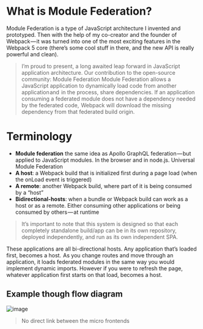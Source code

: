 # What is Module Federation?
Module Federation is a type of JavaScript architecture I invented and prototyped. Then with the help of my co-creator and the founder of Webpack — it was turned into one of the most exciting features in the Webpack 5 core (there’s some cool stuff in there, and the new API is really powerful and clean).
>I’m proud to present, a long awaited leap forward in JavaScript application architecture. Our contribution to the open-source community:
Module Federation
Module Federation allows a JavaScript application to dynamically load code from another application and  in the process, share dependencies. If an application consuming a federated module does not have a dependency needed by the federated code,  Webpack will download the missing dependency from that federated build origin.

# Terminology
- **Module federation** the same idea as Apollo GraphQL federation — but applied to JavaScript modules. In the browser and in node.js. Universal Module Federation
- **A host**: a Webpack build that is initialized first during a page load (when the onLoad event is triggered)
- **A remote**: another Webpack build, where part of it is being consumed by a “host”
- **Bidirectional-hosts**: when a bundle or Webpack build can work as a host or as a remote. Either consuming other applications or being consumed by others — at runtime

>It’s important to note that this system is designed so that each completely standalone build/app can be in its own repository, deployed independently, and run as its own independent SPA.

These applications are all bi-directional hosts. Any application that’s loaded first, becomes a host.  As you change routes and move through an application, it loads federated modules in the same way you would implement dynamic imports. However if you were to refresh the page, whatever application first starts on that load, becomes a host.
## Example though flow diagram
![image](https://user-images.githubusercontent.com/90671869/169484296-916d14a9-578d-47e2-8c2f-97189f01f7ee.png)

> No direct link between the micro frontends
